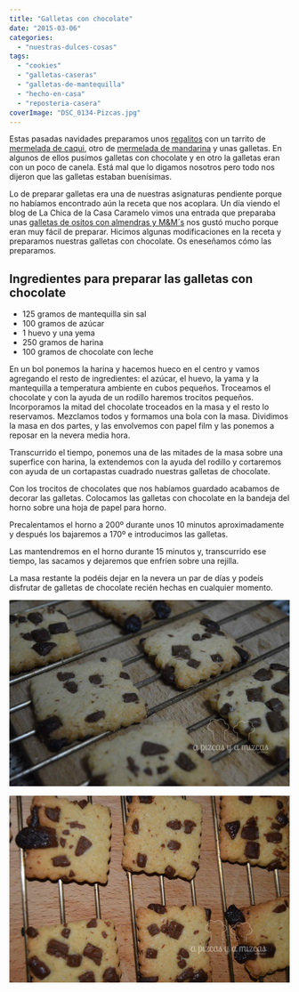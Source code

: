 ```yaml
---
title: "Galletas con chocolate"
date: "2015-03-06"
categories:
  - "nuestras-dulces-cosas"
tags:
  - "cookies"
  - "galletas-caseras"
  - "galletas-de-mantequilla"
  - "hecho-en-casa"
  - "reposteria-casera"
coverImage: "DSC_0134-Pizcas.jpg"
---
```


Estas pasadas navidades preparamos unos [regalitos](/regalo-dulce-personalizado/ "Regalos dulces personalizados") con un tarrito de [mermelada de caqui](/mermelada-de-caqui-persimon/ "Mermelada de caqui"), otro de [mermelada de mandarina](/mermelada-de-mandarina/ "Mermelada de mandarina") y unas galletas. En algunos de ellos pusimos galletas con chocolate y en otro la galletas eran con un poco de canela. Está mal que lo digamos nosotros pero todo nos dijeron que las galletas estaban buenísimas.

Lo de preparar galletas era una de nuestras asignaturas pendiente porque no habíamos encontrado aún la receta que nos acoplara. Un día viendo el blog de La Chica de la Casa Caramelo vimos una entrada que preparaba unas [galletas de ositos con almendras y M&M´s](http://www.lachicadelacasadecaramelo.com/2014/12/galletas-de-ositos-con-almendras.html "La Chica de la Casa Caramelo") nos gustó mucho porque eran muy fácil de preparar. Hicimos algunas modificaciones en la receta y preparamos nuestras galletas con chocolate. Os eneseñamos cómo las preparamos.

## Ingredientes para preparar las galletas con chocolate

- 125 gramos de mantequilla sin sal
- 100 gramos de azúcar
- 1 huevo y una yema
- 250 gramos de harina
- 100 gramos de chocolate con leche

En un bol ponemos la harina y hacemos hueco en el centro y vamos agregando el resto de ingredientes: el azúcar, el huevo, la yama y la mantequilla a temperatura ambiente en cubos pequeños. Troceamos el chocolate y con la ayuda de un rodillo haremos trocitos pequeños. Incorporamos la mitad del chocolate troceados en la masa y el resto lo reservamos. Mezclamos todos y formamos una bola con la masa. Dividimos la masa en dos partes, y las envolvemos con papel film y las ponemos a reposar en la nevera media hora.

Transcurrido el tiempo, ponemos una de las mitades de la masa sobre una superfice con harina, la extendemos con la ayuda del rodillo y cortaremos con ayuda de un cortapastas cuadrado nuestras galletas de chocolate.

Con los trocitos de chocolates que nos habíamos guardado acabamos de decorar las galletas. Colocamos las galletas con chocolate en la bandeja del horno sobre una hoja de papel para horno.

Precalentamos el horno a 200º durante unos 10 minutos aproximadamente y después los bajaremos a 170º e introducimos las galletas.

Las mantendremos en el horno durante 15 minutos y, transcurrido ese tiempo, las sacamos y dejaremos que enfríen sobre una rejilla.

La masa restante la podéis dejar en la nevera un par de días y podeís disfrutar de galletas de chocolate recién hechas en cualquier momento.

![Galletitas con chocolate](images/DSC_0133-Pizcas.jpg)

![Mmm... nos vamos a dar un bocadito a nuestras galletas con chocolate](images/DSC_0134-Pizcas.jpg)
